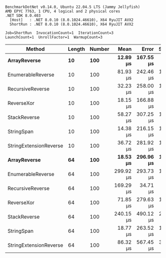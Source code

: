 ```

BenchmarkDotNet v0.14.0, Ubuntu 22.04.5 LTS (Jammy Jellyfish)
AMD EPYC 7763, 1 CPU, 4 logical and 2 physical cores
.NET SDK 8.0.403
  [Host]   : .NET 8.0.10 (8.0.1024.46610), X64 RyuJIT AVX2
  ShortRun : .NET 8.0.10 (8.0.1024.46610), X64 RyuJIT AVX2

Job=ShortRun  InvocationCount=1  IterationCount=3  
LaunchCount=1  UnrollFactor=1  WarmupCount=3  

```
| Method                 | Length | Number | Mean      | Error     | StdDev    | Median     | Min        | Max       | Allocated |
|----------------------- |------- |------- |----------:|----------:|----------:|-----------:|-----------:|----------:|----------:|
| **ArrayReverse**           | **10**     | **100**    |  **12.89 μs** | **167.55 μs** |  **9.184 μs** |   **7.743 μs** |   **7.433 μs** |  **23.49 μs** |  **10.09 KB** |
| EnumerableReverse      | 10     | 100    |  81.93 μs | 242.46 μs | 13.290 μs |  77.475 μs |  71.434 μs |  96.87 μs |  25.72 KB |
| RecursiveReverse       | 10     | 100    |  32.23 μs | 258.00 μs | 14.142 μs |  26.048 μs |  22.232 μs |  48.41 μs |  33.53 KB |
| ReverseXor             | 10     | 100    |  18.15 μs | 166.88 μs |  9.147 μs |  14.908 μs |  11.060 μs |  28.47 μs |  10.09 KB |
| StackReverse           | 10     | 100    |  58.27 μs | 307.25 μs | 16.841 μs |  51.126 μs |  46.176 μs |  77.50 μs |  31.19 KB |
| StringSpan             | 10     | 100    |  14.38 μs | 216.15 μs | 11.848 μs |   7.745 μs |   7.343 μs |  28.06 μs |   5.41 KB |
| StringExtensionReverse | 10     | 100    |  36.72 μs | 281.92 μs | 15.453 μs |  27.872 μs |  27.722 μs |  54.56 μs |  28.84 KB |
| **ArrayReverse**           | **64**     | **100**    |  **18.53 μs** | **296.96 μs** | **16.277 μs** |   **9.217 μs** |   **9.037 μs** |  **37.32 μs** |  **30.41 KB** |
| EnumerableReverse      | 64     | 100    | 299.92 μs | 293.73 μs | 16.100 μs | 296.685 μs | 285.684 μs | 317.39 μs |  59.31 KB |
| RecursiveReverse       | 64     | 100    | 169.29 μs |  34.71 μs |  1.903 μs | 170.058 μs | 167.124 μs | 170.69 μs | 560.88 KB |
| ReverseXor             | 64     | 100    |  71.85 μs | 279.63 μs | 15.327 μs |  68.087 μs |  58.750 μs |  88.70 μs |  30.41 KB |
| StackReverse           | 64     | 100    | 240.15 μs | 490.12 μs | 26.865 μs | 236.181 μs | 215.483 μs | 268.77 μs |  88.22 KB |
| StringSpan             | 64     | 100    |  18.77 μs | 263.52 μs | 14.444 μs |  10.559 μs |  10.299 μs |  35.45 μs |  15.56 KB |
| StringExtensionReverse | 64     | 100    |  86.32 μs | 567.45 μs | 31.104 μs |  68.677 μs |  68.058 μs | 122.24 μs |  68.69 KB |
